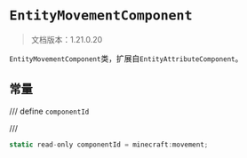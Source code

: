 # `EntityMovementComponent`

> 文档版本：1.21.0.20

`EntityMovementComponent`类，扩展自`EntityAttributeComponent`。

## 常量

/// define
`componentId`


///

```js
static read-only componentId = minecraft:movement;
```

